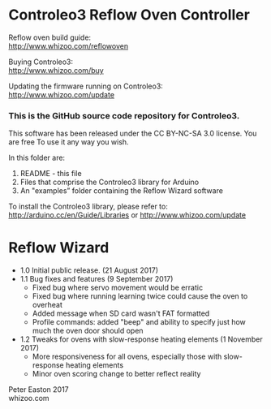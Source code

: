 Controleo3 Reflow Oven Controller
=================================

Reflow oven build guide:  
http://www.whizoo.com/reflowoven

Buying Controleo3:  
http://www.whizoo.com/buy

Updating the firmware running on Controleo3:  
http://www.whizoo.com/update

### This is the GitHub source code repository for Controleo3.

This software has been released under the CC BY-NC-SA 3.0 license.  You are free
To use it any way you wish.

In this folder are:
1. README - this file
2. Files that comprise the Controleo3 library for Arduino
3. An "examples” folder containing the Reflow Wizard software

To install the Controleo3 library, please refer to:  
http://arduino.cc/en/Guide/Libraries or http://www.whizoo.com/update

Reflow Wizard
=============
* 1.0  Initial public release. (21 August 2017)  
* 1.1  Bug fixes and features (9 September 2017)
  * Fixed bug where servo movement would be erratic
  * Fixed bug where running learning twice could cause the oven to overheat
  * Added message when SD card wasn't FAT formatted
  * Profile commands: added "beep" and ability to specify just how much the oven door should open
* 1.2  Tweaks for ovens with slow-response heating elements (1 November 2017)
  * More responsiveness for all ovens, especially those with slow-response heating elements
  * Minor oven scoring change to better reflect reality

Peter Easton 2017  
whizoo.com


